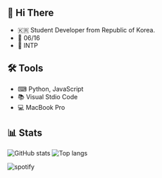 ## 👋 Hi There
- 🇰🇷 Student Developer from Republic of Korea.
- 🎂 06/16
- 💜 INTP

## 🛠 Tools
-  ⌨ Python, JavaScript
-  📚 Visual Stdio Code
-  💻 MacBook Pro

## 📊 Stats 
![GitHub stats](https://github-readme-stats.vercel.app/api?username=froggal&count_private=true&show_icons=true&bg_color=111111&hide_border=true&text_color=ffffff)
![Top langs](https://github-readme-stats.vercel.app/api/top-langs/?username=froggal&langs_count=8&show_icons=true&count_private=true&bg_color=111111&hide_border=true&text_color=ffffff)

![spotify](https://spotify-recently-played-readme.vercel.app/api?user=31vjvwx3uba2fo4ynwc5d4amyksq)
